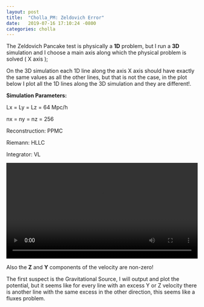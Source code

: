 ```yaml
---
layout: post
title:  "Cholla_PM: Zeldovich Error"
date:   2019-07-16 17:10:24 -0800
categories: cholla
---
```


The Zeldovich Pancake test is physically  a **1D** problem, but I run a **3D** simulation and I choose a main axis along which the physical problem is solved ( X axis ); 

On the 3D simulation each 1D line along the axis X axis should have exactly the same values as all the other lines, but that is not the case, in the plot below I plot all the 1D lines along the 3D simulation and they are different!.


**Simulation Parameters:**

Lx = Ly = Lz = 64 Mpc/h

nx = ny = nz = 256   

Reconstruction: PPMC

Riemann: HLLC

Integrator: VL


<div style="text-align: center">
<video src="{{ site.url }}assets/videos/zeldovich_error_256.mp4" width="100%"  height="auto" controls preload> </video>
</div>



Also the **Z** and **Y** components of the velocity are non-zero! 

The first suspect is the Gravitational Source, I will output and plot the potential, but it seems like for every line with an excess Y or Z velocity there is another line with the same excess in the other direction, this seems like a fluxes problem. 

